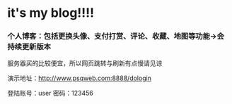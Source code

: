 # it's my blog!!!!
### 个人博客：包括更换头像、支付打赏、评论、收藏、地图等功能->会持续更新版本

服务器买的比较便宜，所以网页跳转与刷新有点慢请见谅

演示地址：http://www.psqweb.com:8888/dologin

登陆账号：user 密码：123456
